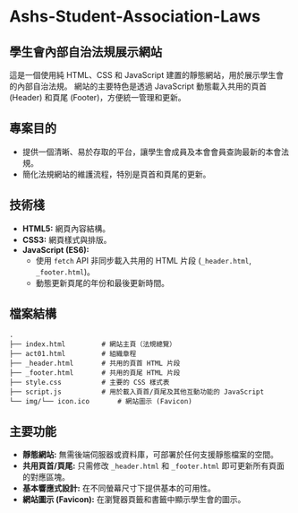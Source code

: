 # Ashs-Student-Association-Laws
## 學生會內部自治法規展示網站

這是一個使用純 HTML、CSS 和 JavaScript 建置的靜態網站，用於展示學生會的內部自治法規。
網站的主要特色是透過 JavaScript 動態載入共用的頁首 (Header) 和頁尾 (Footer)，方便統一管理和更新。

## 專案目的

* 提供一個清晰、易於存取的平台，讓學生會成員及本會會員查詢最新的本會法規。
* 簡化法規網站的維護流程，特別是頁首和頁尾的更新。

## 技術棧

* **HTML5:** 網頁內容結構。
* **CSS3:** 網頁樣式與排版。
* **JavaScript (ES6):**
    * 使用 `fetch` API 非同步載入共用的 HTML 片段 (`_header.html`, `_footer.html`)。
    * 動態更新頁尾的年份和最後更新時間。

## 檔案結構

```
.
├── index.html         # 網站主頁（法規總覽）
├── act01.html         # 組織章程
├── _header.html       # 共用的頁首 HTML 片段
├── _footer.html       # 共用的頁尾 HTML 片段
├── style.css          # 主要的 CSS 樣式表
├── script.js          # 用於載入頁首/頁尾及其他互動功能的 JavaScript
└── img/└── icon.ico       # 網站圖示 (Favicon)
```

## 主要功能

* **靜態網站:** 無需後端伺服器或資料庫，可部署於任何支援靜態檔案的空間。
* **共用頁首/頁尾:** 只需修改 `_header.html` 和 `_footer.html` 即可更新所有頁面的對應區塊。
* **基本響應式設計:** 在不同螢幕尺寸下提供基本的可用性。
* **網站圖示 (Favicon):** 在瀏覽器頁籤和書籤中顯示學生會的圖示。